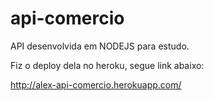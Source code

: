 # api-comercio

API desenvolvida em NODEJS para estudo.

Fiz o deploy dela no heroku, segue link abaixo:

http://alex-api-comercio.herokuapp.com/

